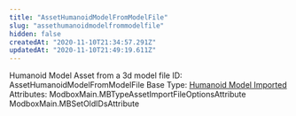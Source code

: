 ```yaml
---
title: "AssetHumanoidModelFromModelFile"
slug: "assethumanoidmodelfrommodelfile"
hidden: false
createdAt: "2020-11-10T21:34:57.291Z"
updatedAt: "2020-11-10T21:49:19.611Z"
---
```

Humanoid Model Asset from a 3d model file
ID: AssetHumanoidModelFromModelFile
Base Type: [Humanoid Model Imported](doc:assethumanoidmodelimported)
Attributes:
ModboxMain.MBTypeAssetImportFileOptionsAttribute
ModboxMain.MBSetOldIDsAttribute